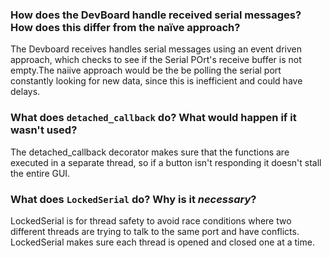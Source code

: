 ### How does the DevBoard handle received serial messages? How does this differ from the naïve approach?
The Devboard receives handles serial messages using an event driven approach, which checks to see if the Serial POrt's receive buffer is not empty.The naiive approach would be the be polling the serial port constantly looking for new data, since this is inefficient and could have delays. 
### What does `detached_callback` do? What would happen if it wasn't used?
The detached_callback decorator makes sure that the functions are executed in a separate thread, so if a button isn't responding it doesn't stall the entire GUI. 
### What does `LockedSerial` do? Why is it _necessary_?
LockedSerial is for thread safety to avoid race conditions where two different threads are trying to talk to the same port and have conflicts. LockedSerial makes sure each thread is opened and closed one at a time. 
